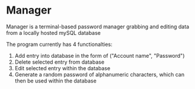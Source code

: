 
# Manager

Manager is a terminal-based password manager grabbing and editing data from a locally hosted mySQL database

The program currently has 4 functionalties:

1. Add entry into database in the form of ("Account name", "Password")
2. Delete selected entry from database
3. Edit selected entry within the database
4. Generate a random password of alphanumeric characters, which can then be used within the database
